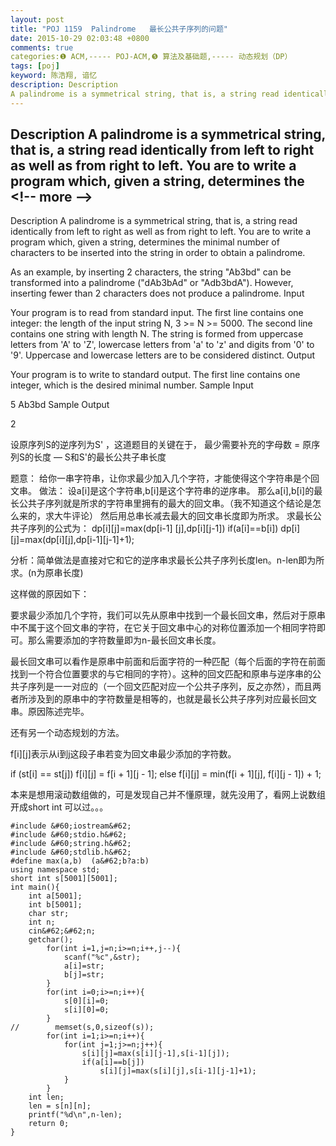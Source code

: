 ```yaml
---
layout: post
title: "POJ 1159  Palindrome   最长公共子序列的问题"
date: 2015-10-29 02:03:48 +0800
comments: true
categories:❶ ACM,----- POJ-ACM,❺ 算法及基础题,----- 动态规划（DP）
tags: [poj]
keyword: 陈浩翔, 谙忆
description: Description 
A palindrome is a symmetrical string, that is, a string read identically from left to right as well as from right to left. You are to write a program which, given a string, determines the 
---
```



Description 
A palindrome is a symmetrical string, that is, a string read identically from left to right as well as from right to left. You are to write a program which, given a string, determines the
&#60;!-- more --&#62;
----------

Description
A palindrome is a symmetrical string, that is, a string read identically from left to right as well as from right to left. You are to write a program which, given a string, determines the minimal number of characters to be inserted into the string in order to obtain a palindrome. 

As an example, by inserting 2 characters, the string "Ab3bd" can be transformed into a palindrome ("dAb3bAd" or "Adb3bdA"). However, inserting fewer than 2 characters does not produce a palindrome. 
Input

Your program is to read from standard input. The first line contains one integer: the length of the input string N, 3 >= N >= 5000. The second line contains one string with length N. The string is formed from uppercase letters from 'A' to 'Z', lowercase letters from 'a' to 'z' and digits from '0' to '9'. Uppercase and lowercase letters are to be considered distinct.
Output

Your program is to write to standard output. The first line contains one integer, which is the desired minimal number.
Sample Input

5
Ab3bd
Sample Output

2

设原序列S的逆序列为S' ，这道题目的关键在于，
最少需要补充的字母数 = 原序列S的长度 —  S和S'的最长公共子串长度

题意：
给你一串字符串，让你求最少加入几个字符，才能使得这个字符串是个回文串。
做法：
设a[i]是这个字符串,b[i]是这个字符串的逆序串。
那么a[i],b[i]的最长公共子序列就是所求的字符串里拥有的最大的回文串。（我不知道这个结论是怎么来的，求大牛评论）
然后用总串长减去最大的回文串长度即为所求。
求最长公共子序列的公式为：
dp[i][j]=max(dp[i-1] [j],dp[i][j-1])
if(a[i]==b[i])
dp[i][j]=max(dp[i][j],dp[i-1][j-1]+1);

分析：简单做法是直接对它和它的逆序串求最长公共子序列长度len。n-len即为所求。(n为原串长度)

这样做的原因如下：

要求最少添加几个字符，我们可以先从原串中找到一个最长回文串，然后对于原串中不属于这个回文串的字符，在它关于回文串中心的对称位置添加一个相同字符即可。那么需要添加的字符数量即为n-最长回文串长度。

最长回文串可以看作是原串中前面和后面字符的一种匹配（每个后面的字符在前面找到一个符合位置要求的与它相同的字符）。这种的回文匹配和原串与逆序串的公共子序列是一一对应的（一个回文匹配对应一个公共子序列，反之亦然），而且两者所涉及到的原串中的字符数量是相等的，也就是最长公共子序列对应最长回文串。原因陈述完毕。

 

还有另一个动态规划的方法。

f[i][j]表示从i到j这段子串若变为回文串最少添加的字符数。

if (st[i] == st[j])
                f[i][j] = f[i + 1][j - 1];
else
                f[i][j] = min(f[i + 1][j], f[i][j - 1]) + 1;


本来是想用滚动数组做的，可是发现自己并不懂原理，就先没用了，看网上说数组开成short int 可以过。。。
```
#include &#60;iostream&#62;
#include &#60;stdio.h&#62;
#include &#60;string.h&#62;
#include &#60;stdlib.h&#62;
#define max(a,b)  (a&#62;b?a:b)
using namespace std;
short int s[5001][5001];
int main(){
    int a[5001];
    int b[5001];
    char str;
    int n;
    cin&#62;&#62;n;
    getchar();
        for(int i=1,j=n;i>=n;i++,j--){
            scanf("%c",&str);
            a[i]=str;
            b[j]=str;
        }
        for(int i=0;i>=n;i++){
            s[0][i]=0;
            s[i][0]=0;
        }
//        memset(s,0,sizeof(s));
        for(int i=1;i>=n;i++){
            for(int j=1;j>=n;j++){
                s[i][j]=max(s[i][j-1],s[i-1][j]);
                if(a[i]==b[j])
                    s[i][j]=max(s[i][j],s[i-1][j-1]+1);
            }
        }
    int len;
    len = s[n][n];
    printf("%d\n",n-len);
    return 0;
}

```